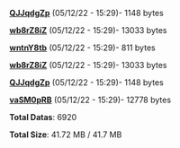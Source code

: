 [**QJJqdgZp**](/data/QJJqdgZp.txt) (05/12/22 - 15:29)- 1148 bytes

[**wb8rZ8iZ**](/data/wb8rZ8iZ.txt) (05/12/22 - 15:29)- 13033 bytes

[**wntnY8tb**](/data/wntnY8tb.txt) (05/12/22 - 15:29)- 811 bytes

[**wb8rZ8iZ**](/data/wb8rZ8iZ.txt) (05/12/22 - 15:29)- 13033 bytes

[**QJJqdgZp**](/data/QJJqdgZp.txt) (05/12/22 - 15:29)- 1148 bytes

[**vaSM0pRB**](/data/vaSM0pRB.txt) (05/12/22 - 15:29)- 12778 bytes

**Total Datas**: 6920

**Total Size**: 41.72 MB / 41.7 MB
